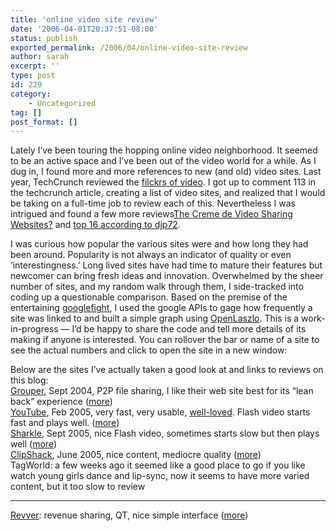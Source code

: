 ```yaml
---
title: 'online video site review'
date: '2006-04-01T20:37:51-08:00'
status: publish
exported_permalink: /2006/04/online-video-site-review
author: sarah
excerpt: ''
type: post
id: 229
category:
    - Uncategorized
tag: []
post_format: []
---
```

Lately I’ve been touring the hopping online video neighborhood. It seemed to be an active space and I’ve been out of the video world for a while. As I dug in, I found more and more references to new (and old) video sites. Last year, TechCrunch reviewed the [filckrs of video](http://www.techcrunch.com/2005/11/06/the-flickrs-of-video/). I got up to comment 113 in the techcrunch article, creating a list of video sites, and realized that I would be taking on a full-time job to review each of this. Nevertheless I was intrigued and found a few more reviews[The Creme de Video Sharing Websites?](http://25thdimension.blogsome.com/2005/11/01/the-creme-de-video-sharing-websites) and [top 16 according to djp72](http://www.djp72.net/blog/?p=248).

I was curious how popular the various sites were and how long they had been around. Popularity is not always an indicator of quality or even ‘interestingness.’ Long lived sites have had time to mature their features but newcomer can bring fresh ideas and innovation. Overwhelmed by the sheer number of sites, and my random walk through them, I side-tracked into coding up a questionable comparison. Based on the premise of the entertaining [googlefight](www.googlefight.com/), I used the google APIs to gage how frequently a site was linked to and built a simple graph using [OpenLaszlo](http://www.openlaszlo.org). This is a work-in-progress — I’d be happy to share the code and tell more details of its making if anyone is interested. You can rollover the bar or name of a site to see the actual numbers and click to open the site in a new window:

Below are the sites I’ve actually taken a good look at and links to reviews on this blog:  
[Grouper](http://www.grouper.com), Sept 2004, P2P file sharing, I like their web site best for its “lean back” experience ([more](https://www.ultrasaurus.com/sarahblog/archives/000254.html))  
[YouTube](http://www.youtube.com), Feb 2005, very fast, very usable, [well-loved](http://customerevangelists.typepad.com/blog/2006/03/10_reasons_why_.html). Flash video starts fast and plays well. ([more](https://www.ultrasaurus.com/sarahblog/archives/000257.html))  
[Sharkle](http://www.sharkle.com), Sept 2005, nice Flash video, sometimes starts slow but then plays well ([more](https://www.ultrasaurus.com/sarahblog/archives/000256.html))  
[ClipShack](http://www.clipshack.com), June 2005, nice content, mediocre quality ([more](https://www.ultrasaurus.com/sarahblog/archives/000252.html))  
<a>TagWorld</a>: a few weeks ago it seemed like a good place to go if you like watch young girls dance and lip-sync, now it seems to have more varied content, but it too slow to review

- - - - - -

[Revver](http://www.revver.com): revenue sharing, QT, nice simple interface ([more](https://www.ultrasaurus.com/sarahblog/archives/000255.html))